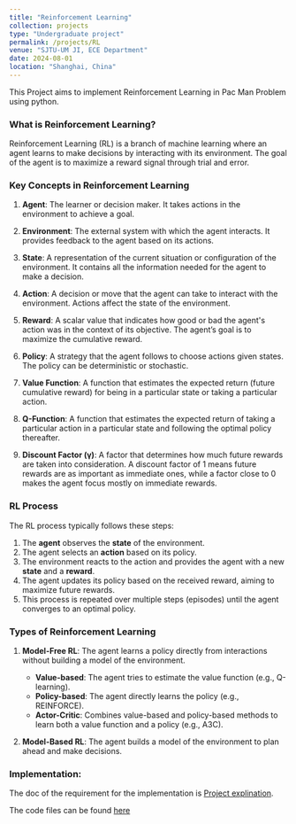 ```yaml
---
title: "Reinforcement Learning"
collection: projects
type: "Undergraduate project"
permalink: /projects/RL
venue: "SJTU-UM JI, ECE Department"
date: 2024-08-01
location: "Shanghai, China"
---
```


This Project aims to implement Reinforcement Learning in Pac Man Problem using python.

### What is Reinforcement Learning?

Reinforcement Learning (RL) is a branch of machine learning where an agent learns to make decisions by interacting with its environment. The goal of the agent is to maximize a reward signal through trial and error.

### Key Concepts in Reinforcement Learning

1. **Agent**: The learner or decision maker. It takes actions in the environment to achieve a goal.

2. **Environment**: The external system with which the agent interacts. It provides feedback to the agent based on its actions.

3. **State**: A representation of the current situation or configuration of the environment. It contains all the information needed for the agent to make a decision.

4. **Action**: A decision or move that the agent can take to interact with the environment. Actions affect the state of the environment.

5. **Reward**: A scalar value that indicates how good or bad the agent's action was in the context of its objective. The agent’s goal is to maximize the cumulative reward.

6. **Policy**: A strategy that the agent follows to choose actions given states. The policy can be deterministic or stochastic.

7. **Value Function**: A function that estimates the expected return (future cumulative reward) for being in a particular state or taking a particular action.

8. **Q-Function**: A function that estimates the expected return of taking a particular action in a particular state and following the optimal policy thereafter.

9. **Discount Factor (γ)**: A factor that determines how much future rewards are taken into consideration. A discount factor of 1 means future rewards are as important as immediate ones, while a factor close to 0 makes the agent focus mostly on immediate rewards.

### RL Process

The RL process typically follows these steps:
1. The **agent** observes the **state** of the environment.
2. The agent selects an **action** based on its policy.
3. The environment reacts to the action and provides the agent with a new **state** and a **reward**.
4. The agent updates its policy based on the received reward, aiming to maximize future rewards.
5. This process is repeated over multiple steps (episodes) until the agent converges to an optimal policy.

### Types of Reinforcement Learning

1. **Model-Free RL**: The agent learns a policy directly from interactions without building a model of the environment.
   - **Value-based**: The agent tries to estimate the value function (e.g., Q-learning).
   - **Policy-based**: The agent directly learns the policy (e.g., REINFORCE).
   - **Actor-Critic**: Combines value-based and policy-based methods to learn both a value function and a policy (e.g., A3C).

2. **Model-Based RL**: The agent builds a model of the environment to plan ahead and make decisions.



### Implementation:

The doc of the requirement for the implementation is [Project explination](../assets/code/VE492/p4/p4.pdf).

The code files can be found [here](https://github.com/Zing110/VE492/tree/main/p4/P4)
